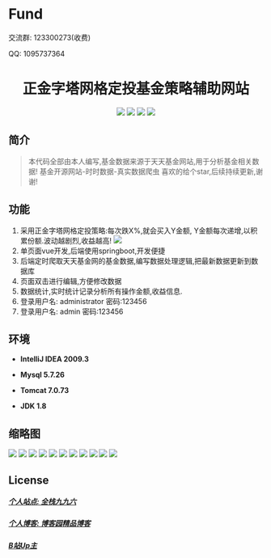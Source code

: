 # Fund

<p>交流群: 123300273(收费)</p>
<p>QQ: 1095737364</p>

<p><h1 align="center">正金字塔网格定投基金策略辅助网站</h1></p>


<p align="center">
	<img src="https://img.shields.io/badge/jdk-1.8-orange.svg"/>
    <img src="https://img.shields.io/badge/springbook-2.2.4-lightgrey.svg"/>
    <img src="https://img.shields.io/badge/html-5.x-blue.svg"/>
    <img src="https://img.shields.io/badge/vue-3.x-yellow.svg"/>
</p>

## 简介


> 本代码全部由本人编写,基金数据来源于天天基金网站,用于分析基金相关数据!
> 基金开源网站-时时数据-真实数据爬虫
> 喜欢的给个star,后续持续更新,谢谢!

## 功能

1. 采用正金字塔网格定投策略:每次跌X%,就会买入Y金额, Y金额每次递增,以积累份额.波动越剧烈,收益越高!
   ![](https://img2023.cnblogs.com/blog/588112/202306/588112-20230602222855753-494349349.png)
2. 单页面vue开发,后端使用springboot,开发便捷
3. 后端定时爬取天天基金网的基金数据,编写数据处理逻辑,把最新数据更新到数据库
4. 页面双击进行编辑,方便修改数据
5. 数据统计,实时统计记录分析所有操作金额,收益信息.
6. 登录用户名: administrator  密码:123456
7. 登录用户名: admin          密码:123456


## 环境

- <b>IntelliJ IDEA 2009.3</b>

- <b>Mysql 5.7.26</b>

- <b>Tomcat 7.0.73</b>

- <b>JDK 1.8</b>


## 缩略图


![](https://img2023.cnblogs.com/blog/588112/202306/588112-20230602170623457-1213339441.png)
![](https://img2023.cnblogs.com/blog/588112/202306/588112-20230602170628987-1059149711.png)
![](https://img2023.cnblogs.com/blog/588112/202306/588112-20230602170633571-607468798.png)
![](https://img2023.cnblogs.com/blog/588112/202306/588112-20230602170638047-1448368012.png)
![](https://img2023.cnblogs.com/blog/588112/202306/588112-20230602170642236-1369659946.png)
![](https://img2023.cnblogs.com/blog/588112/202306/588112-20230602170646689-638602693.png)
![](https://img2023.cnblogs.com/blog/588112/202306/588112-20230602170653684-1824106740.png)
![](https://img2023.cnblogs.com/blog/588112/202306/588112-20230602170657889-516924360.png)
![](https://img2023.cnblogs.com/blog/588112/202306/588112-20230602170717783-1045205491.png)
![](https://img2023.cnblogs.com/blog/588112/202306/588112-20230602170722461-1368459096.png)
![](https://img2023.cnblogs.com/blog/588112/202306/588112-20230602170726769-1141825028.png)


## License

##### [个人站点: 全栈九九六](https://www.blog996.com/)
##### [个人博客: 博客园精品博客](https://www.cnblogs.com/yysbolg/)
##### [B站Up主](https://space.bilibili.com/484486195)






